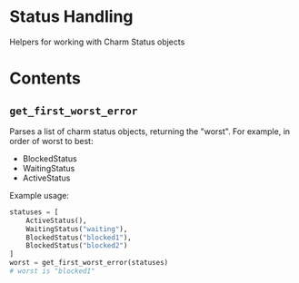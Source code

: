 # Status Handling

Helpers for working with Charm Status objects

# Contents

## `get_first_worst_error`

Parses a list of charm status objects, returning the "worst".  For example, in order of worst to best:
* BlockedStatus
* WaitingStatus
* ActiveStatus

Example usage:
```python
statuses = [
    ActiveStatus(),
    WaitingStatus("waiting"),
    BlockedStatus("blocked1"),
    BlockedStatus("blocked2")
]
worst = get_first_worst_error(statuses)
# worst is "blocked1"
```
